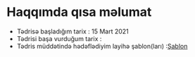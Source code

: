 

# Haqqımda qısa məlumat
- Tədrisə başladığım tarix : 15 Mart 2021
- Tədrisi başa vurduğum tarix :
- Tədris müddətində hədəflədiyim layihə şablon(ları) :[Şablon](https://preview.themeforest.net/item/amike-personal-portfolio-wordpress-theme/full_screen_preview/25159373?clickid=yOtVxIRtAxyLTS5wUx0Mo3EqUkESGpRVNXd83Q0&iradid=275988&iradtype=ONLINE_TRACKING_LINK&irgwc=1&irmptype=mediapartner&irpid=369282&mp_value1=&utm_campaign=af_impact_radius_369282&utm_medium=affiliate&utm_source=impact_radius)

